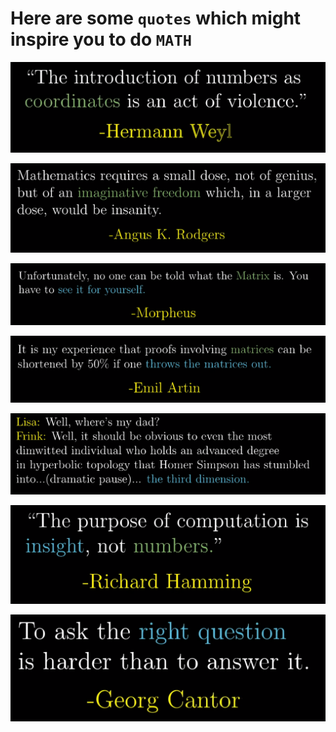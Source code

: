 # Here are some `quotes` which might inspire you to do `MATH`


![](Images/Quote1.png)

![](Images/Quote2.png)

![](Images/Quote3.png)

![](Images/Quote4.png)

![](Images/Quote5.png)

![](Images/Quote6.png)

![](Images/Quote7.png)